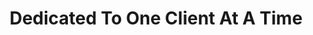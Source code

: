 ---
title: "Dedicated To One Client At A Time"
summary: "WestOntario Law’s has an expert team of attorneys in different practice areas and will help you with your legal needs as your personal guide."
description: "WestOntario Law’s has an expert team of attorneys in different practice areas and will help you with your legal needs as your personal guide."
images:
  - "/images/social.jpg"
menu:
  main:
    identifire: home
    name: Home
    weight: 10

header_title: "Dedicated To One Client At A Time"
header_text: "WestOntario Law’s has an expert team of attorneys in different practice areas and will help you with your legal needs as your personal guide."
header_bg_video: "/images/lawyer-video.mp4"
header_btn_url: "/contact/"
header_btn: "Contact Us"

about_title: "Personalized Legal Advice from Field Expert Attorneys"
about_text: |
  WestOntario Law has a team of expert attorneys in almost every Legal Practice Area with wide experience and successful track record.

  We help you get the best legal services by allocating you your own attorney or a team of attorneys working specifically for your needs.
about_list:
  - "Industry Experts"
  - "Successful Track Record"
  - "Dedicated Team"
  - "Legal Advice"

about_image1: "/images/homepage/about-us-1.jpg"
about_image2: "/images/homepage/about-us-2.jpg"
# founder_name: "Hamza Shatela"
# founder_position: "Founder of WestOntario Law"
# signture: "/images/signature.png"

feature_title: "Why work with WestOntario?"
feature_text: "Here are the few reasons why choose WestOntario rather than any other law firm in Canada for your legal needs."

feature_list:
  - title: "Industry Experts"
    text: "All the attorneys of WestOntario are experts in their specific Practice area, so you don’t need to worry about the rightness of the advice you get from our attorneys."
    feature_image: "/images/feature/law-book.svg"
  - title: "Successful Track Record"
    text: "We select only seasoned experts so we can delver the highest satisfaction to our clients in order to maintain our successful track record."
    feature_image: "/images/feature/verify.svg"
  - title: "Dedicated Team"
    text: "WestOntario will allocate the entire team of attorneys if your business needs a team of expert lawyers to work on your project."
    feature_image: "/images/feature/team.svg"

team_title: "Our team"
# team_text: "Lorem Ipsum is simply dummy text of the printing and typesetting industry. Lorem Ipsum has been the industry's standard dummy text."

about_company_title: "WestOntario Law for all your Legal Needs"
about_company_btn: "Practice Areas"
about_company_btn_url: "/practice-area/"
about_company_btn2: "Contact Us"
about_company_btn2_url: "/contact/"
about_company_description : "Our expert attorneys are ready to work with you on your all legal needs, be it related to immigration or business law, our experts are ready to work with you."

blog_title: "Our Blog"
blog_text: "Read the latest blog publications from WestOntario Law where we share our wisdom we gathered by working with clients over the years."


testimonial_title: "Goodwill"

testimonial_list:
  - text: "WestOntario Law gave me a hand holding support in entire immigration process from the beginning. Documentation, Petition, Filing, Interview, they helped me with everything."
    name: "Joy C"
  - text: "Working with WestOntario Law’s attorneys was so pleasant that I didn’t have to worry about all the documentation and process of buying  Real Estate. Kudos to WestOntario."
    name: " Nasser Z"
  - text: "Getting patent registered on your name is a tough job, you have to be very careful in every detail that you submit in your file to authorities. Without hiring WestOntario, I can’t imagine how tough it would be to"
    name: "Cathy J"
  - text: "Running a business in a competitive market is tough because you’re always challenged with different legal notices and you always need a lawyer to take care of it. I trust WestOntario’s team for all my business law needs."
    name: "Loren S"

expertise_title: "Expertise"
expertise_text: "Attorneys at WestOntario are equipped with following expertise from the vast pool of Law Expertises and Practice Areas."

expertise_list:
  - title: "Corporate Governance"
    image: "/images/expertise/government.svg"
  - title: "Business Law"
    image: "/images/expertise/business-law.svg"
  - title: "IP Litigations"
    image: "/images/expertise/intellectual-property.svg"
  - title: "Copyright"
    image: "/images/expertise/copyright.svg"
  - title: "Trademark"
    image: "/images/expertise/trademark.svg"
  - title: "Patents"
    image: "/images/expertise/patent.svg"
  - title: "Commercial Litigation"
    image: "/images/expertise/commercial.svg"
  - title: "Immigration"
    image: "/images/expertise/immigration.svg"
  - title: "Citizenship"
    image: "/images/expertise/citizenship.svg"
  - title: "Permanent Residency"
    image: "/images/expertise/permanent-residency.svg"
  - title: "Private M&A "
    image: "/images/expertise/private-m-and-a.svg"
  - title: "Public M&A"
    image: "/images/expertise/public-m-and-a.svg"
---